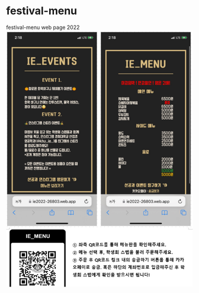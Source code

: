 # festival-menu
festival-menu web page 2022
<img align="center" style="width:40rem; height:auto;" src="https://github.com/jeongmin1217/festival-menu/blob/main/menu.PNG"/>
<img align="center" style="width:100rem; height:auto;" src="https://github.com/jeongmin1217/festival-menu/blob/main/qr1.jpg"/>
